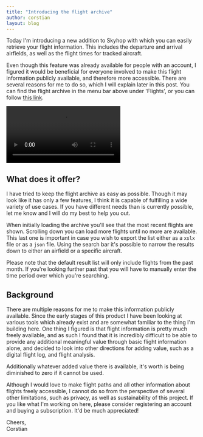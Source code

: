 ```yaml
---
title: "Introducing the flight archive"
author: corstian
layout: blog
---
```


<p class="font-thin text-lg">Today I'm introducing a new addition to Skyhop with which you can easily retrieve your flight information. This includes the departure and arrival airfields, as well as the flight times for tracked aircraft.</p>


Even though this feature was already available for people with an account, I figured it would be beneficial for everyone involved to make this flight information publicly available, and therefore more accessible. There are several reasons for me to do so, which I will explain later in this post. You can find the flight archive in the menu bar above under 'Flights', or you can follow [this link](/archive).

<video class="w-full shadow-lg rounded-lg my-10" autoplay loop>
  <source src="/assets/images/Screen_Recording_2020-06-03_at_16.09.09.mov">
</video>

## What does it offer?

I have tried to keep the flight archive as easy as possible. Though it may look like it has only a few features, I think it is capable of fulfilling a wide variety of use cases. If you have different needs than is currently possible, let me know and I will do my best to help you out.

When initially loading the archive you'll see that the most recent flights are shown. Scrolling down you can load more flights until no more are available. This last one is important in case you wish to export the list either as a `xslx` file or as a `json` file. Using the search bar it's possible to narrow the results down to either an airfield or a specific aircraft.

Please note that the default result list will only include flights from the past month. If you're looking further past that you will have to manually enter the time period over which you're searching.

## Background

There are multiple reasons for me to make this information publicly available. Since the early stages of this product I have been looking at various tools which already exist and are somewhat familiar to the thing I'm building here. One thing I figured is that flight information is pretty much freely available, and as such I found that it is incredibly difficult to be able to provide any additional meaningful value through basic flight information alone, and decided to look into other directions for adding value, such as a digital flight log, and flight analysis.

Additionally whatever added value there is available, it's worth is being diminished to zero if it cannot be used.

Although I would love to make flight paths and all other information about flights freely accessible, I cannot do so from the perspective of several other limitations, such as privacy, as well as sustainability of this project. If you like what I'm working on here, please consider registering an account and buying a subscription. It'd be much appreciated!

Cheers,  
Corstian